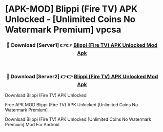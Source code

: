 # [APK-MOD] Blippi (Fire TV) APK Unlocked - [Unlimited Coins No Watermark Premium] vpcsa



<div align="center">
<h3>🔴 Download [Server1] 👉👉 <a href="https://momento.my/?title=Blippi_(Fire_TV)_APK_Unlocked">Blippi (Fire TV) APK Unlocked Mod Apk</a></h3><br>

<h3>🔴 Download [Server2] 👉👉 <a href="https://momento.my/?title=Blippi_(Fire_TV)_APK_Unlocked">Blippi (Fire TV) APK Unlocked Mod Apk</a></h3>
</div>



Download Blippi (Fire TV) APK Unlocked 

Free APK MOD Blippi (Fire TV) APK Unlocked [Unlimited Coins No Watermark Premium]

Download Blippi (Fire TV) APK Unlocked [Unlimited Coins No Watermark Premium] Mod For Android
